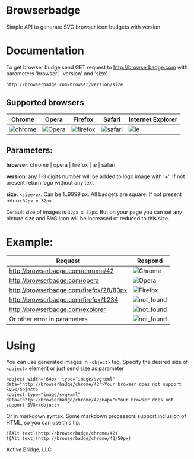 Browserbadge
=

Simple API to generate SVG browser icon budgets with version

Documentation
=
To get browser budge send GET request to http://browserbadge.com with parameters 'browser', 'version' and 'size'

`http://browserbadge.com/browser/version/size`

Supported browsers
-
Chrome  | Opera | Firefox | Safari | Internet Explorer
-------- | -------- | -------- | -------- | --------
![chrome](http://browserbadge.com/chrome) | ![Opera](http://browserbadge.com/opera) | ![firefox](http://browserbadge.com/firefox) | ![safari](http://browserbadge.com/safari) |  ![ie](http://browserbadge.com/ie)

Parameters:
-
**browser**: chrome | opera | firefox | ie | safari

**version**: any 1-3 digits number will be added to logo image with '+'. If not present return logo without any text

**size**: `<size>px`. Can be 1..9999 px. All badgets are square. If not present return `32px x 32px`

Default size of images is `32px x 32px`. But on your page you can set any picture size and SVG icon will be increased or reduced to this size.

Example:
=
Request  | Respond
-------- | --------
http://browserbadge.com/chrome/42 | ![Chrome](http://browserbadge.com/chrome/42)
http://browserbadge.com/opera | ![Opera](http://browserbadge.com/opera)
http://browserbadge.com/firefox/28/80px | ![Firefox](http://browserbadge.com/firefox/28/80px)
http://browserbadge.com/firefox/1234 | ![not_found](http://browserbadge.com/not_found)
http://browserbadge.com/explorer | ![not_found](http://browserbadge.com/not_found)
Or other error in parameters | ![not_found](http://browserbadge.com/not_found)

Using
=
You can use generated images in `<object>` tag. Specify the desired size of `<object>` element or just send size as parameter
```
<object width='64px' type="image/svg+xml" data="http://browserbadge/chrome/42">Your browser does not support SVG</object>
<object type="image/svg+xml" data="http://browserbadge/chrome/42/64px">Your browser does not support SVG</object>
```
Or in markdown syntax. Some markdown processors support inclusion of HTML, so you can use this tip.
```
![Alt text](http://browserbadge/chrome/42)
![Alt text](http://browserbadge/chrome/42/50px)
```

Active Bridge, LLC
